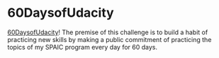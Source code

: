 # 60DaysofUdacity
[60DaysofUdacity](https://sites.google.com/udacity.com/secureprivateai-challenge/community/60daysofudacity#h.p_cgpq5rmUfjJA)! The premise of this challenge is to build a habit of practicing new skills by making a public commitment of practicing the topics of my SPAIC program every day for 60 days.
